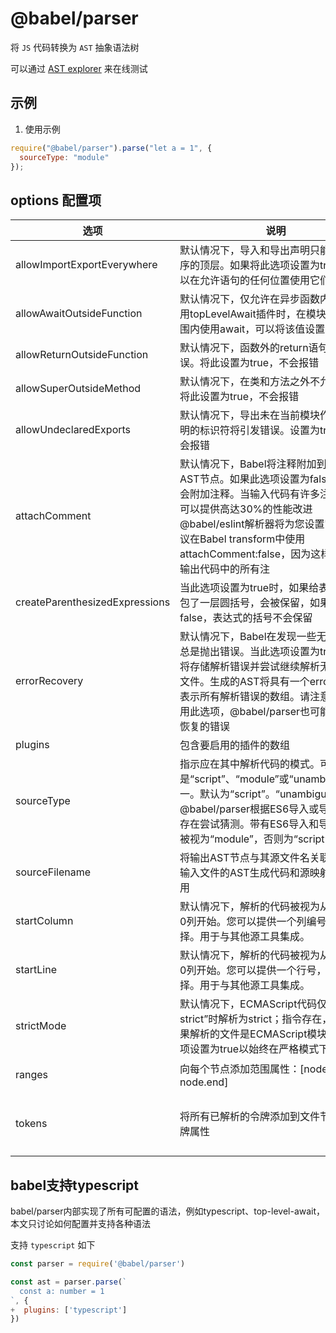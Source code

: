 # @babel/parser

将 `JS` 代码转换为 `AST` 抽象语法树

可以通过 [AST explorer](https://astexplorer.net/) 来在线测试

## 示例

1. 使用示例

```js
require("@babel/parser").parse("let a = 1", {
  sourceType: "module"
});
```

## options 配置项 

| 选项 | 说明 | 简介 |
| -- | -- | -- |
| allowImportExportEverywhere | 默认情况下，导入和导出声明只能出现在程序的顶层。如果将此选项设置为true，则可以在允许语句的任何位置使用它们 | 允许任何地方写import |
| allowAwaitOutsideFunction | 默认情况下，仅允许在异步函数内部或在启用topLevelAwait插件时，在模块的顶级范围内使用await，可以将该值设置为true | 允许顶层await |
| allowReturnOutsideFunction | 默认情况下，函数外的return语句会引发错误。将此设置为true，不会报错 | 允许函数外面写return |
| allowSuperOutsideMethod | 默认情况下，在类和方法之外不允许使用。将此设置为true，不会报错 | 允许其他地方写super |
| allowUndeclaredExports | 默认情况下，导出未在当前模块作用域中声明的标识符将引发错误。设置为true后将不会报错 | 允许导出一个未声明的变量 |
| attachComment | 默认情况下，Babel将注释附加到相邻的AST节点。如果此选项设置为false，则不会附加注释。当输入代码有许多注释时，它可以提供高达30%的性能改进@babel/eslint解析器将为您设置它。不建议在Babel transform中使用attachComment:false，因为这样做会删除输出代码中的所有注 | 释是否保留注释 |
| createParenthesizedExpressions | 当此选项设置为true时，如果给表达式节点包了一层圆括号，会被保留，如果设置为false，表达式的括号不会保留 | 是否保留包裹表达式的圆括号 |
| errorRecovery | 默认情况下，Babel在发现一些无效代码时总是抛出错误。当此选项设置为true时，它将存储解析错误并尝试继续解析无效的输入文件。生成的AST将具有一个errors属性，表示所有解析错误的数组。请注意，即使启用此选项，@babel/parser也可能抛出不可恢复的错误 | 是否出现错误后，不停止解析 |
| plugins | 包含要启用的插件的数组 | 插件数组 |
| sourceType | 指示应在其中解析代码的模式。可以是“script”、“module”或“unambiguous”之一。默认为“script”。“unambiguous”将使@babel/parser根据ES6导入或导出语句的存在尝试猜测。带有ES6导入和导出的文件被视为“module”，否则为“script”。 | 解析代码模式，推荐unambiguous |
| sourceFilename | 将输出AST节点与其源文件名关联。从多个输入文件的AST生成代码和源映射时非常有用 | ast节点携带当前解析的文件名称 |
| startColumn | 默认情况下，解析的代码被视为从第1行第0列开始。您可以提供一个列编号，以供选择。用于与其他源工具集成。 | 可以选择从哪一列开始解析 |
| startLine | 默认情况下，解析的代码被视为从第1行第0列开始。您可以提供一个行号，以供选择。用于与其他源工具集成。 | 可以选择从哪一行开始解析 |
| strictMode | 默认情况下，ECMAScript代码仅在“use strict”时解析为strict；指令存在，或者如果解析的文件是ECMAScript模块。将此选项设置为true以始终在严格模式下解析文件 | 解析的文件都会加上use strict |
| ranges | 向每个节点添加范围属性：[node.start，node.end] | 给ast节点添加range |
| tokens | 将所有已解析的令牌添加到文件节点上的令牌属性 | 为File Ast节点上的tokens属性，添加所有token |


## babel支持typescript

babel/parser内部实现了所有可配置的语法，例如typescript、top-level-await，本文只讨论如何配置并支持各种语法

支持 `typescript` 如下

```js
const parser = require('@babel/parser')

const ast = parser.parse(`
  const a: number = 1
`, {
+  plugins: ['typescript']
})
```